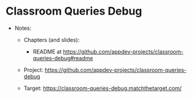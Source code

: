 # Classroom Queries Debug

- Notes:

  - Chapters (and slides):
    - README at https://github.com/appdev-projects/classroom-queries-debug#readme
  
  - Project: https://github.com/appdev-projects/classroom-queries-debug

  - Target: https://classroom-queries-debug.matchthetarget.com/